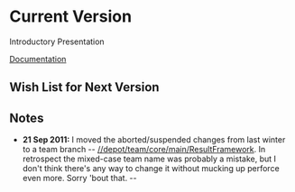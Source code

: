 # Current Version

Introductory Presentation

[Documentation](http://i3devfiles/ION-Documentation/core-1.2-systest/pub/gen/doc/i3dispatcher/html/index.html#i3dispatcher_intro_result)

## Wish List for Next Version

## Notes

  * **21 Sep 2011:** I moved the aborted/suspended changes from last winter to a team branch -- [//depot/team/core/main/ResultFramework](http://perforce.inin.com:8081/@md=d&cd=//depot/team/core/main/&c=74c@//depot/team/core/main/ResultFramework/?ac=83). In retrospect the mixed-case team name was probably a mistake, but I don't think there's any way to change it without mucking up perforce even more. Sorry 'bout that.  \--


